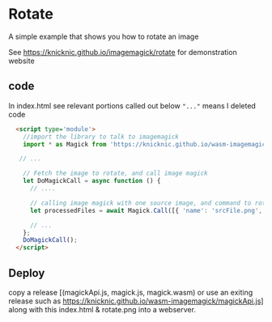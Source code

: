 # Rotate
A simple example that shows you how to rotate an image

See https://knicknic.github.io/imagemagick/rotate for demonstration website

## code
In index.html see relevant portions called out below `"..."` means I deleted code
```html
  <script type='module'>
    //import the library to talk to imagemagick
    import * as Magick from 'https://knicknic.github.io/wasm-imagemagick/magickApi.js';

   // ...

    // Fetch the image to rotate, and call image magick
    let DoMagickCall = async function () {
      // ....

      // calling image magick with one source image, and command to rotate & resize image
      let processedFiles = await Magick.Call([{ 'name': 'srcFile.png', 'content': sourceBytes }], ["convert", "srcFile.png", "-rotate", "90", "-resize", "200%", "out.png"]);

      // ...
    };
    DoMagickCall();
  </script>
``` 

## Deploy
copy a release [(magickApi.js, magick.js, magick.wasm) or use an exiting release such as https://knicknic.github.io/wasm-imagemagick/magickApi.js] along with this index.html & rotate.png into a webserver.
